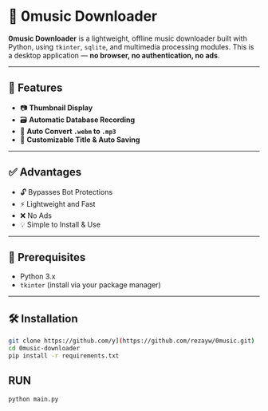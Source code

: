 # 🎵 0music Downloader

**0music Downloader** is a lightweight, offline music downloader built with Python, using `tkinter`, `sqlite`, and multimedia processing modules. This is a desktop application — **no browser, no authentication, no ads**.

---

## 🚀 Features

- 📷 **Thumbnail Display**  
- 🗃️ **Automatic Database Recording**  
- 🔄 **Auto Convert `.webm` to `.mp3`**  
- 📝 **Customizable Title & Auto Saving**

---

## ✅ Advantages

- 🔓 Bypasses Bot Protections  
- ⚡ Lightweight and Fast  
- ❌ No Ads  
- 💡 Simple to Install & Use

---

## 🔧 Prerequisites

- Python 3.x  
- `tkinter` (install via your package manager)

---

## 🛠️ Installation

```bash
git clone https://github.com/y](https://github.com/rezayw/0music.git)
cd 0music-downloader
pip install -r requirements.txt
```

## RUN
```bash
python main.py
```
